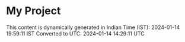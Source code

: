 # My Project

This content is dynamically generated in Indian Time (IST): 2024-01-14 19:59:11 IST
Converted to UTC: 2024-01-14 14:29:11 UTC

